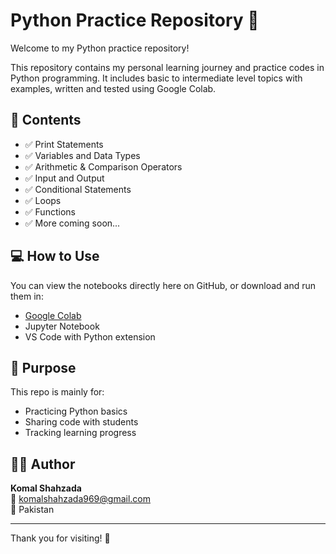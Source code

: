 # Python Practice Repository 🐍

Welcome to my Python practice repository!

This repository contains my personal learning journey and practice codes in Python programming. It includes basic to intermediate level topics with examples, written and tested using Google Colab.

## 📂 Contents

- ✅ Print Statements
- ✅ Variables and Data Types
- ✅ Arithmetic & Comparison Operators
- ✅ Input and Output
- ✅ Conditional Statements
- ✅ Loops
- ✅ Functions
- ✅ More coming soon...

## 💻 How to Use

You can view the notebooks directly here on GitHub, or download and run them in:
- [Google Colab](https://colab.research.google.com/)
- Jupyter Notebook
- VS Code with Python extension

## 📌 Purpose

This repo is mainly for:
- Practicing Python basics
- Sharing code with students
- Tracking learning progress

## 🙋‍♀️ Author

**Komal Shahzada**  
📧 komalshahzada969@gmail.com  
📍 Pakistan  

---

Thank you for visiting! 🌟
